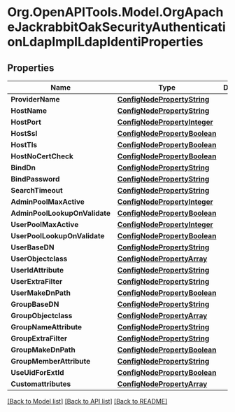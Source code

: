 # Org.OpenAPITools.Model.OrgApacheJackrabbitOakSecurityAuthenticationLdapImplLdapIdentiProperties
## Properties

Name | Type | Description | Notes
------------ | ------------- | ------------- | -------------
**ProviderName** | [**ConfigNodePropertyString**](ConfigNodePropertyString.md) |  | [optional] 
**HostName** | [**ConfigNodePropertyString**](ConfigNodePropertyString.md) |  | [optional] 
**HostPort** | [**ConfigNodePropertyInteger**](ConfigNodePropertyInteger.md) |  | [optional] 
**HostSsl** | [**ConfigNodePropertyBoolean**](ConfigNodePropertyBoolean.md) |  | [optional] 
**HostTls** | [**ConfigNodePropertyBoolean**](ConfigNodePropertyBoolean.md) |  | [optional] 
**HostNoCertCheck** | [**ConfigNodePropertyBoolean**](ConfigNodePropertyBoolean.md) |  | [optional] 
**BindDn** | [**ConfigNodePropertyString**](ConfigNodePropertyString.md) |  | [optional] 
**BindPassword** | [**ConfigNodePropertyString**](ConfigNodePropertyString.md) |  | [optional] 
**SearchTimeout** | [**ConfigNodePropertyString**](ConfigNodePropertyString.md) |  | [optional] 
**AdminPoolMaxActive** | [**ConfigNodePropertyInteger**](ConfigNodePropertyInteger.md) |  | [optional] 
**AdminPoolLookupOnValidate** | [**ConfigNodePropertyBoolean**](ConfigNodePropertyBoolean.md) |  | [optional] 
**UserPoolMaxActive** | [**ConfigNodePropertyInteger**](ConfigNodePropertyInteger.md) |  | [optional] 
**UserPoolLookupOnValidate** | [**ConfigNodePropertyBoolean**](ConfigNodePropertyBoolean.md) |  | [optional] 
**UserBaseDN** | [**ConfigNodePropertyString**](ConfigNodePropertyString.md) |  | [optional] 
**UserObjectclass** | [**ConfigNodePropertyArray**](ConfigNodePropertyArray.md) |  | [optional] 
**UserIdAttribute** | [**ConfigNodePropertyString**](ConfigNodePropertyString.md) |  | [optional] 
**UserExtraFilter** | [**ConfigNodePropertyString**](ConfigNodePropertyString.md) |  | [optional] 
**UserMakeDnPath** | [**ConfigNodePropertyBoolean**](ConfigNodePropertyBoolean.md) |  | [optional] 
**GroupBaseDN** | [**ConfigNodePropertyString**](ConfigNodePropertyString.md) |  | [optional] 
**GroupObjectclass** | [**ConfigNodePropertyArray**](ConfigNodePropertyArray.md) |  | [optional] 
**GroupNameAttribute** | [**ConfigNodePropertyString**](ConfigNodePropertyString.md) |  | [optional] 
**GroupExtraFilter** | [**ConfigNodePropertyString**](ConfigNodePropertyString.md) |  | [optional] 
**GroupMakeDnPath** | [**ConfigNodePropertyBoolean**](ConfigNodePropertyBoolean.md) |  | [optional] 
**GroupMemberAttribute** | [**ConfigNodePropertyString**](ConfigNodePropertyString.md) |  | [optional] 
**UseUidForExtId** | [**ConfigNodePropertyBoolean**](ConfigNodePropertyBoolean.md) |  | [optional] 
**Customattributes** | [**ConfigNodePropertyArray**](ConfigNodePropertyArray.md) |  | [optional] 

[[Back to Model list]](../README.md#documentation-for-models) [[Back to API list]](../README.md#documentation-for-api-endpoints) [[Back to README]](../README.md)

